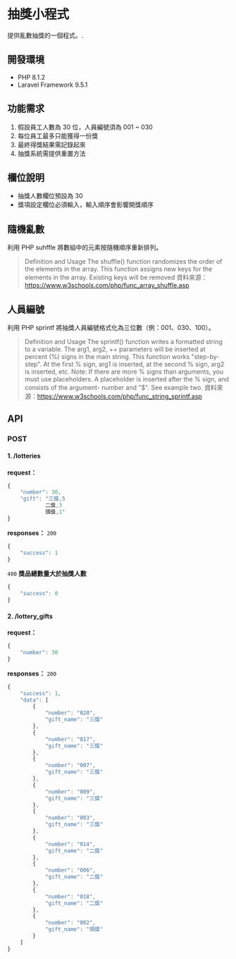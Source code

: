 # 抽獎小程式
提供亂數抽獎的一個程式。.

## 開發環境

- PHP 8.1.2
- Laravel Framework 9.5.1

## 功能需求

1. 假設員工人數為 30 位，人員編號須為 001 ~ 030
2. 每位員工最多只能獲得一份獎
3. 最終得獎結果需記錄起來
4. 抽獎系統需提供重置方法

## 欄位說明

- 抽獎人數欄位預設為 30
- 獎項設定欄位必須輸入，輸入順序會影響開獎順序

## 隨機亂數

利用 PHP suhffle 將數組中的元素按隨機順序重新排列。

> Definition and Usage
> The shuffle() function randomizes the order of the elements in the array.
> This function assigns new keys for the elements in the array. Existing keys will be removed
> 資料來源：https://www.w3schools.com/php/func_array_shuffle.asp

## 人員編號

利用 PHP sprintf 將抽獎人員編號格式化為三位數（例：001、030、100）。
> Definition and Usage
> The sprintf() function writes a formatted string to a variable.
> The arg1, arg2, ++ parameters will be inserted at percent (%) signs in the main string.
> This function works "step-by-step". At the first % sign, arg1 is inserted, at the second % sign, arg2 is inserted, etc.
> Note: If there are more % signs than arguments, you must use placeholders. A placeholder is inserted after the % sign, and consists of the argument- number and "\$". See example two.
> 資料來源：https://www.w3schools.com/php/func_string_sprintf.asp

## API

### POST
#### 1. /lotteries
**request：**
```js
{
    "number": 30,
    "gift": "三獎,5
            二獎,3
            頭獎,1"
}
```
**responses：**
`200`
```js
{
    "success": 1
}
```
`400`
**獎品總數量大於抽獎人數**
```js
{
    "success": 0
}
```

#### 2. /lottery_gifts
**request：**
```js
{
    "number": 30
}
```
**responses：**
`200`
```js
{
    "success": 1,
    "data": [
        {
            "number": "020",
            "gift_name": "三獎"
        },
        {
            "number": "017",
            "gift_name": "三獎"
        },
        {
            "number": "007",
            "gift_name": "三獎"
        },
        {
            "number": "009",
            "gift_name": "三獎"
        },
        {
            "number": "003",
            "gift_name": "三獎"
        },
        {
            "number": "014",
            "gift_name": "二獎"
        },
        {
            "number": "006",
            "gift_name": "二獎"
        },
        {
            "number": "018",
            "gift_name": "二獎"
        },
        {
            "number": "002",
            "gift_name": "頭獎"
        }
    ]
}
```